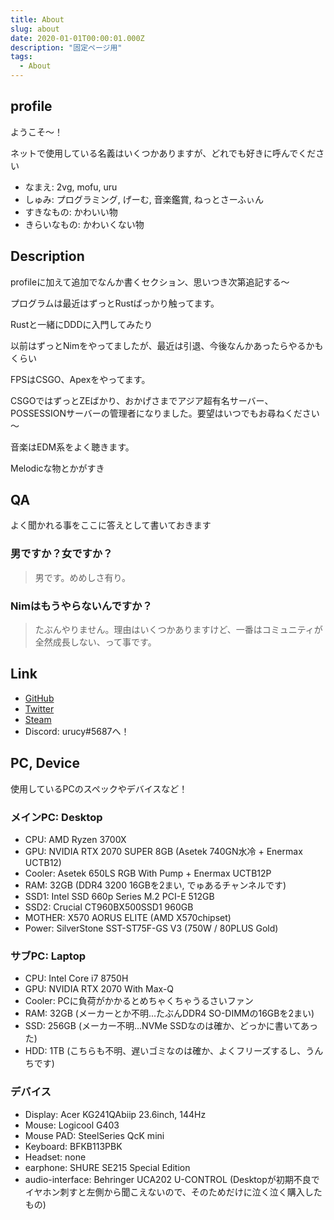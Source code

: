```yaml
---
title: About
slug: about
date: 2020-01-01T00:00:01.000Z
description: "固定ページ用"
tags:
  - About
---
```


## profile

ようこそ～！

ネットで使用している名義はいくつかありますが、どれでも好きに呼んでください

- なまえ: 2vg, mofu, uru
- しゅみ: プログラミング, げーむ, 音楽鑑賞, ねっとさーふぃん
- すきなもの: かわいい物
- きらいなもの: かわいくない物

## Description

profileに加えて追加でなんか書くセクション、思いつき次第追記する～

プログラムは最近はずっとRustばっかり触ってます。

Rustと一緒にDDDに入門してみたり

以前はずっとNimをやってましたが、最近は引退、今後なんかあったらやるかもくらい

FPSはCSGO、Apexをやってます。

CSGOではずっとZEばかり、おかげさまでアジア超有名サーバー、POSSESSIONサーバーの管理者になりました。要望はいつでもお尋ねください～

音楽はEDM系をよく聴きます。

Melodicな物とかがすき

## QA

よく聞かれる事をここに答えとして書いておきます

### 男ですか？女ですか？

> 男です。めめしさ有り。

### Nimはもうやらないんですか？

> たぶんやりません。理由はいくつかありますけど、一番はコミュニティが全然成長しない、って事です。

## Link

- [GitHub](https://github.com/2vg)
- [Twitter](https://twitter.com/2vg)
- [Steam](https://steamcommunity.com/id/kattanElite)
- Discord: urucy#5687へ！

## PC, Device

使用しているPCのスペックやデバイスなど！

### メインPC: Desktop

- CPU: AMD Ryzen 3700X
- GPU: NVIDIA RTX 2070 SUPER 8GB (Asetek 740GN水冷 + Enermax UCTB12)
- Cooler: Asetek 650LS RGB With Pump + Enermax UCTB12P
- RAM: 32GB (DDR4 3200 16GBを2まい, でゅあるチャンネルです)
- SSD1: Intel SSD 660p Series M.2 PCI-E 512GB
- SSD2: Crucial CT960BX500SSD1 960GB
- MOTHER: X570 AORUS ELITE (AMD X570chipset)
- Power: SilverStone SST-ST75F-GS V3 (750W / 80PLUS Gold)

### サブPC: Laptop

- CPU: Intel Core i7 8750H
- GPU: NVIDIA RTX 2070 With Max-Q
- Cooler: PCに負荷がかかるとめちゃくちゃうるさいファン
- RAM: 32GB (メーカーとか不明...たぶんDDR4 SO-DIMMの16GBを2まい)
- SSD: 256GB (メーカー不明...NVMe SSDなのは確か、どっかに書いてあった)
- HDD: 1TB (こちらも不明、遅いゴミなのは確か、よくフリーズするし、うんちです)

### デバイス

- Display: Acer KG241QAbiip 23.6inch, 144Hz
- Mouse: Logicool G403
- Mouse PAD: SteelSeries QcK mini
- Keyboard: BFKB113PBK
- Headset: none
- earphone: SHURE SE215 Special Edition
- audio-interface: Behringer UCA202 U-CONTROL (Desktopが初期不良でイヤホン刺すと左側から聞こえないので、そのためだけに泣く泣く購入したもの)
